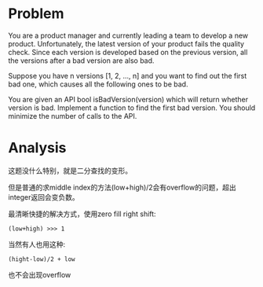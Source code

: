 # Problem

You are a product manager and currently leading a team to develop a new product. Unfortunately, the latest version of your product fails the quality check. Since each version is developed based on the previous version, all the versions after a bad version are also bad.

Suppose you have n versions [1, 2, ..., n] and you want to find out the first bad one, which causes all the following ones to be bad.

You are given an API bool isBadVersion(version) which will return whether version is bad. Implement a function to find the first bad version. You should minimize the number of calls to the API.

# Analysis

这题没什么特别，就是二分查找的变形。

但是普通的求middle index的方法(low+high)/2会有overflow的问题，超出integer返回会变负数。

最清晰快捷的解决方式，使用zero fill right shift:

`(low+high) >>> 1`

当然有人也用这种:

`(hight-low)/2 + low`

也不会出现overflow